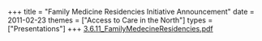 +++
title = "Family Medicine Residencies Initiative Announcement"
date = 2011-02-23
themes = ["Access to Care in the North"]
types = ["Presentations"]
+++
[3.6.11_FamilyMedecineResidencies.pdf](/files/3.6.11_FamilyMedecineResidencies.pdf)
